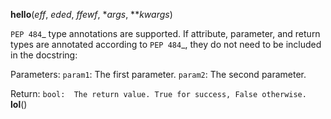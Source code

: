 **hello**(*eff*, *eded*, *ffewf*, **args*, ***kwargs*)

`PEP 484`_ type annotations are supported. If attribute, parameter, and
return types are annotated according to `PEP 484`_, they do not need to be
included in the docstring:

Parameters:
`param1`:  The first parameter.
`param2`:  The second parameter.

Return:
`bool:  The return value. True for success, False otherwise.`
**lol**()


